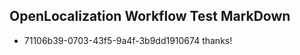## OpenLocalization Workflow Test MarkDown
* 71106b39-0703-43f5-9a4f-3b9dd1910674 
thanks!<!--HONumber=Mar16_HO2-->
